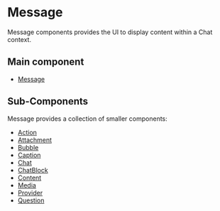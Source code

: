 # Message

Message components provides the UI to display content within a Chat context.


## Main component

* [Message](./docs/Message.md)


## Sub-Components

Message provides a collection of smaller components:

* [Action](./docs/Action.md)
* [Attachment](./docs/Attachment.md)
* [Bubble](./docs/Bubble.md)
* [Caption](./docs/Caption.md)
* [Chat](./docs/Chat.md)
* [ChatBlock](./docs/ChatBlock.md)
* [Content](./docs/Content.md)
* [Media](./docs/Media.md)
* [Provider](./docs/Provider.md)
* [Question](./docs/Question.md)
